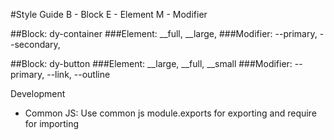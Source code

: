 #Style Guide
B - Block
E - Element
M - Modifier

##Block: dy-container
           ###Element: __full, __large,
           ###Modifier: --primary, --secondary,

##Block: dy-button
    ###Element: __large, __full, __small
    ###Modifier: --primary, --link, --outline

Development
- Common JS: Use common js module.exports for exporting and require for importing